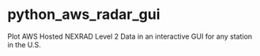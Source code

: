 # python_aws_radar_gui
Plot AWS Hosted NEXRAD Level 2 Data in an interactive GUI for any station in the U.S.
